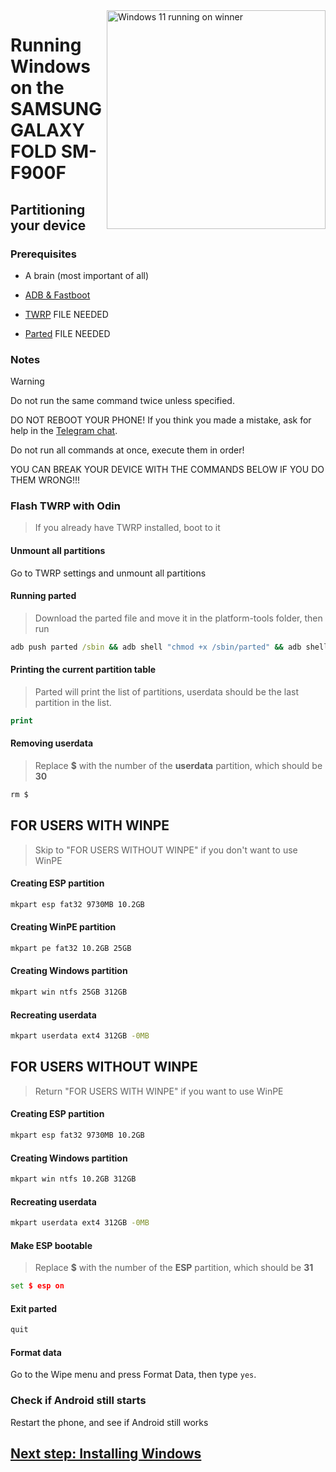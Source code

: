 <img align="right" src="https://github.com/n00b69/SAMSUNG-WINNER-WindowsARM/blob/main/winner.png" width="350" alt="Windows 11 running on winner">

# Running Windows on the SAMSUNG GALAXY FOLD SM-F900F

## Partitioning your device

### Prerequisites
- A brain (most important of all)

- [ADB & Fastboot](https://developer.android.com/studio/releases/platform-tools)
  
- [TWRP]() FILE NEEDED

- [Parted]() FILE NEEDED


### Notes
> [!WARNING]  
> Do not run the same command twice unless specified.
> 
> DO NOT REBOOT YOUR PHONE! If you think you made a mistake, ask for help in the [Telegram chat](https://t.me/woa_msmnile_issues).
> 
> Do not run all commands at once, execute them in order!
>
> YOU CAN BREAK YOUR DEVICE WITH THE COMMANDS BELOW IF YOU DO THEM WRONG!!!

### Flash TWRP with Odin
> If you already have TWRP installed, boot to it

#### Unmount all partitions
Go to TWRP settings and unmount all partitions

#### Running parted
> Download the parted file and move it in the platform-tools folder, then run
```cmd
adb push parted /sbin && adb shell "chmod +x /sbin/parted" && adb shell /sbin/parted /dev/block/sda
```

#### Printing the current partition table
> Parted will print the list of partitions, userdata should be the last partition in the list.
```cmd
print
```

#### Removing userdata
> Replace **$** with the number of the **userdata** partition, which should be **30**
```cmd
rm $
```

## FOR USERS WITH WINPE
> Skip to "FOR USERS WITHOUT WINPE" if you don't want to use WinPE

#### Creating ESP partition
```cmd
mkpart esp fat32 9730MB 10.2GB
```

#### Creating WinPE partition
```cmd
mkpart pe fat32 10.2GB 25GB
```

#### Creating Windows partition
```cmd
mkpart win ntfs 25GB 312GB
```

#### Recreating userdata
```cmd
mkpart userdata ext4 312GB -0MB
```



## FOR USERS WITHOUT WINPE
> Return "FOR USERS WITH WINPE" if you want to use WinPE

#### Creating ESP partition
```cmd
mkpart esp fat32 9730MB 10.2GB
```

#### Creating Windows partition
```cmd
mkpart win ntfs 10.2GB 312GB
```

#### Recreating userdata
```cmd
mkpart userdata ext4 312GB -0MB
```

#### Make ESP bootable
> Replace **$** with the number of the **ESP** partition, which should be **31**
```cmd
set $ esp on
```

#### Exit parted
```cmd
quit
```

#### Format data
Go to the Wipe menu and press Format Data, 
then type `yes`.

### Check if Android still starts
Restart the phone, and see if Android still works

## [Next step: Installing Windows](2-install.md)

















